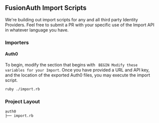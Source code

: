 ## FusionAuth Import Scripts

We're building out import scripts for any and all third party Identity Providers. Feel free to submit a PR with your specific use of the Import API in whatever language you have. 

### Importers

#### Auth0

To begin, modify the section that begins with ` BEGIN Modify these variables for your Import`. Once you have provided a URL and API key, and the location of the exported Auth0 files, you may execute the import script.

```bash
ruby ./import.rb
```

### Project Layout

```
auth0
├── import.rb
```